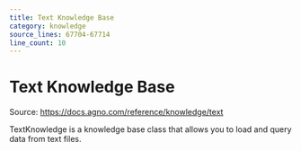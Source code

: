 ```yaml
---
title: Text Knowledge Base
category: knowledge
source_lines: 67704-67714
line_count: 10
---
```


# Text Knowledge Base
Source: https://docs.agno.com/reference/knowledge/text



TextKnowledge is a knowledge base class that allows you to load and query data from text files.

<Snippet file="kb-txt-reference.mdx" />


